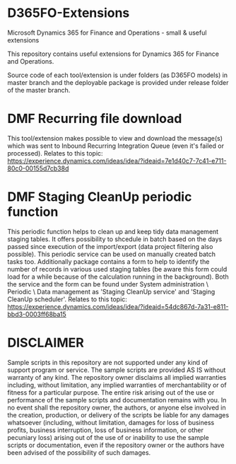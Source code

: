 # D365FO-Extensions
Microsoft Dynamics 365 for Finance and Operations - small &amp; useful extensions

This repository contains useful extensions for Dynamics 365 for Finance and Operations.

Source code of each tool/extension is under folders (as D365FO models) in master branch and the deployable package is provided under release folder of the master branch.

# DMF Recurring file download
This tool/extension makes possible to view and download the message(s) which was sent to Inbound Recurring Integration Queue (even it's failed or processed).
Relates to this topic:
https://experience.dynamics.com/ideas/idea/?ideaid=7e1d40c7-7c41-e711-80c0-00155d7cb38d

# DMF Staging CleanUp periodic function
This periodic function helps to clean up and keep tidy data management staging tables. It offers possibility to shcedule in batch based on the days passed since execution of the import/export (data project filtering also possible). This periodic service can be used on manually created batch tasks too. Additionally package contains a form to help to identify the number of records in various used staging tables (be aware this form could load for a while because of the calculation running in the background). Both the service and the form can be found under System administration \ Periodic \ Data management as 'Staging CleanUp service' and 'Staging CleanUp scheduler'.
Relates to this topic:
https://experience.dynamics.com/ideas/idea/?ideaid=54dc867d-7a31-e811-bbd3-0003ff68ba15

# DISCLAIMER

Sample scripts in this repository are not supported under any kind of support program or service. The sample scripts are provided AS IS without warranty of any kind. The repository owner disclaims all implied warranties including, without limitation, any implied warranties of merchantability or of fitness for a particular purpose. The entire risk arising out of the use or performance of the sample scripts and documentation remains with you. In no event shall the repository owner, the authors, or anyone else involved in the creation, production, or delivery of the scripts be liable for any damages whatsoever (including, without limitation, damages for loss of business profits, business interruption, loss of business information, or other pecuniary loss) arising out of the use of or inability to use the sample scripts or documentation, even if the repository owner or the authors have been advised of the possibility of such damages.

